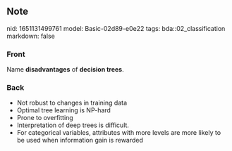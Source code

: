 ## Note
nid: 1651131499761
model: Basic-02d89-e0e22
tags: bda::02_classification
markdown: false

### Front
Name <b>disadvantages</b> of <b>decision trees</b>.

### Back
<ul>
  <li>Not robust to changes in training data
  <li>Optimal tree learning is NP-hard
  <li>Prone to overfitting
  <li>Interpretation of deep trees is difficult.
  <li>For categorical variables, attributes with more levels are
  more likely to be used when information gain is rewarded
</ul>
